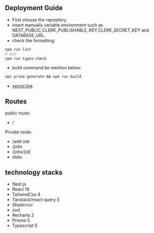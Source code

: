 ## Deployment Guide

- First choose the repository.
- insert manually variable environment such as NEXT_PUBLIC_CLERK_PUBLISHABLE_KEY,CLERK_SECRET_KEY and DATABASE_URL.
- check the formatting:

```bash
npm run lint
# and
npm run types-check
```

- build command be mention below:

```bash
npx prima generate && npm run build
```

- [vercel link](https://jobify-two-delta.vercel.app/)

## Routes

public route:

- /

Private route:

- /add-job
- /jobs
- /jobs/[id]
- stats

## technology stacks

- Next.js
- React 19
- TailwindCss 4
- Tanstack/react-query 5
- Shadcn/ui
- zod
- Recharts 2
- Prisma 5
- Typescript 5
